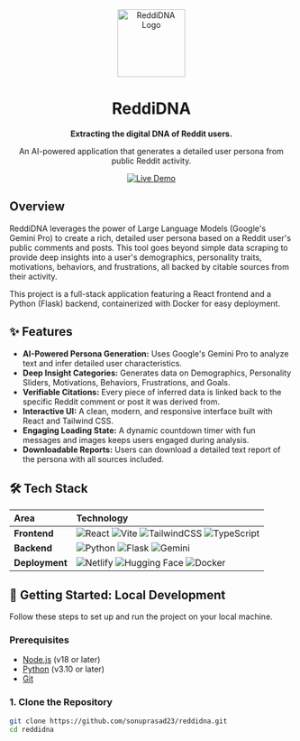 <div align="center">
  <img src="frontend/public/logo.png" alt="ReddiDNA Logo" width="120" />
  <h1>ReddiDNA</h1>
  <p><b>Extracting the digital DNA of Reddit users.</b></p>
  <p>An AI-powered application that generates a detailed user persona from public Reddit activity.</p>
  <a href="https://reddidna.netlify.app/">
    <img src="https://img.shields.io/badge/Live%20Demo-View%20App-orange?style=for-the-badge&logo=netlify" alt="Live Demo"/>
  </a>
</div>

## Overview

ReddiDNA leverages the power of Large Language Models (Google's Gemini Pro) to create a rich, detailed user persona based on a Reddit user's public comments and posts. This tool goes beyond simple data scraping to provide deep insights into a user's demographics, personality traits, motivations, behaviors, and frustrations, all backed by citable sources from their activity.

This project is a full-stack application featuring a React frontend and a Python (Flask) backend, containerized with Docker for easy deployment.

## ✨ Features

-   **AI-Powered Persona Generation:** Uses Google's Gemini Pro to analyze text and infer detailed user characteristics.
-   **Deep Insight Categories:** Generates data on Demographics, Personality Sliders, Motivations, Behaviors, Frustrations, and Goals.
-   **Verifiable Citations:** Every piece of inferred data is linked back to the specific Reddit comment or post it was derived from.
-   **Interactive UI:** A clean, modern, and responsive interface built with React and Tailwind CSS.
-   **Engaging Loading State:** A dynamic countdown timer with fun messages and images keeps users engaged during analysis.
-   **Downloadable Reports:** Users can download a detailed text report of the persona with all sources included.

## 🛠️ Tech Stack

| Area      | Technology                                                                                                  |
| :-------- | :---------------------------------------------------------------------------------------------------------- |
| **Frontend**  | ![React](https://img.shields.io/badge/-React-61DAFB?logo=react&logoColor=black) ![Vite](https://img.shields.io/badge/-Vite-646CFF?logo=vite&logoColor=white) ![TailwindCSS](https://img.shields.io/badge/-Tailwind_CSS-38B2AC?logo=tailwind-css&logoColor=white) ![TypeScript](https://img.shields.io/badge/-TypeScript-3178C6?logo=typescript&logoColor=white) |
| **Backend**   | ![Python](https://img.shields.io/badge/-Python-3776AB?logo=python&logoColor=white) ![Flask](https://img.shields.io/badge/-Flask-000000?logo=flask&logoColor=white) ![Gemini](https://img.shields.io/badge/Gemini%20Pro-4285F4?logo=google-gemini&logoColor=white) |
| **Deployment**| ![Netlify](https://img.shields.io/badge/-Netlify-00C7B7?logo=netlify&logoColor=white) ![Hugging Face](https://img.shields.io/badge/Hugging%20Face-Spaces-FFD21E?logo=hugging-face&logoColor=black) ![Docker](https://img.shields.io/badge/-Docker-2496ED?logo=docker&logoColor=white) |


## 🚀 Getting Started: Local Development

Follow these steps to set up and run the project on your local machine.

### Prerequisites

-   [Node.js](https://nodejs.org/) (v18 or later)
-   [Python](https://www.python.org/) (v3.10 or later)
-   [Git](https://git-scm.com/)

### 1. Clone the Repository

```bash
git clone https://github.com/sonuprasad23/reddidna.git
cd reddidna